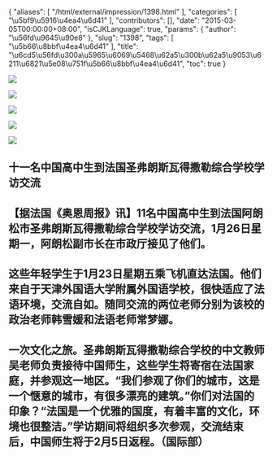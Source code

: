 {
    "aliases": [
        "/html/external/impression/1398.html"
    ],
    "categories": [
        "\u5bf9\u5916\u4ea4\u6d41"
    ],
    "contributors": [],
    "date": "2015-03-05T00:00:00+08:00",
    "isCJKLanguage": true,
    "params": {
        "author": "\u56fd\u9645\u90e8"
    },
    "slug": "1398",
    "tags": [
        "\u5b66\u8bbf\u4ea4\u6d41"
    ],
    "title": "\u6cd5\u56fd\u300a\u5965\u6069\u5468\u62a5\u300b\u62a5\u9053\u6211\u6821\u5e08\u751f\u5b66\u8bbf\u4ea4\u6d41",
    "toc": true
}

![](https://cdn.tfls.online/mirror/full/3a60d6c1de77a0dd99a86b057e933dbb3c9f839d.jpg)




![](https://cdn.tfls.online/mirror/full/87ec264b0e36b3f5a271eef4ff1cf3c5b546473e.jpg)




![](https://cdn.tfls.online/mirror/full/69fc476a9b7109aecc091df8fca3190c01ca3add.jpg)




![](https://cdn.tfls.online/mirror/full/062c0118bf46dc486cd9248e0d5153eb28dc615e.jpg)




![](https://cdn.tfls.online/mirror/full/98bc218d4b4fb5cf180d5bb2153dc7487b76b5e5.jpg)




  




## 十一名中国高中生到法国圣弗朗斯瓦得撒勒综合学校学访交流


## 【据法国《奥恩周报》讯】11名中国高中生到法国阿朗松市圣弗朗斯瓦得撒勒综合学校学访交流，1月26日星期一，阿朗松副市长在市政厅接见了他们。


## 这些年轻学生于1月23日星期五乘飞机直达法国。他们来自于天津外国语大学附属外国语学校，很快适应了法语环境，交流自如。随同交流的两位老师分别为该校的政治老师韩雪媛和法语老师常梦娜。


## 一次文化之旅。圣弗朗斯瓦得撒勒综合学校的中文教师吴老师负责接待中国师生，这些学生将寄宿在法国家庭，并参观这一地区。“我们参观了你们的城市，这是一个惬意的城市，有很多漂亮的建筑。”你们对法国的印象？“法国是一个优雅的国度，有着丰富的文化，环境也很整洁。”学访期间将组织多次参观，交流结束后，中国师生将于2月5日返程。（国际部）



  



